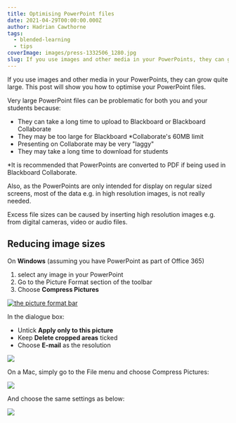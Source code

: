 ```yaml
---
title: Optimising PowerPoint files
date: 2021-04-29T00:00:00.000Z
author: Hadrian Cawthorne
tags:
  - blended-learning
  - tips
coverImage: images/press-1332506_1280.jpg
slug: If you use images and other media in your PowerPoints, they can grow quite large. This post will show you how to optimise your PowerPoint files.
---
```


If you use images and other media in your PowerPoints, they can grow quite large. This post will show you how to optimise your PowerPoint files.

Very large PowerPoint files can be problematic for both you and your students because:

- They can take a long time to upload to Blackboard or Blackboard Collaborate
- They may be too large for Blackboard \*Collaborate's 60MB limit
- Presenting on Collaborate may be very "laggy"
- They may take a long time to download for students

\*It is recommended that PowerPoints are converted to PDF if being used in Blackboard Collaborate.

Also, as the PowerPoints are only intended for display on regular sized screens, most of the data e.g. in high resolution images, is not really needed.

Excess file sizes can be caused by inserting high resolution images e.g. from digital cameras, video or audio files.

## Reducing image sizes

On **Windows** (assuming you have PowerPoint as part of Office 365)

1. select any image in your PowerPoint
2. Go to the Picture Format section of the toolbar
3. Choose **Compress Pictures**

[![the picture format bar](images/2021-04-29-14_07_58-Presentation1-PowerPoint-edited.png)](https://edu-tel.group.shef.ac.uk/wp-content/uploads/2021/04/2021-04-29-14_07_58-Presentation1-PowerPoint-edited.png)

In the dialogue box:

- Untick **Apply only to this picture**
- Keep **Delete cropped areas** ticked
- Choose **E-mail** as the resolution

[![](images/2021-04-29-14_38_21-Presentation1-PowerPoint.png)](https://edu-tel.group.shef.ac.uk/wp-content/uploads/2021/04/2021-04-29-14_38_21-Presentation1-PowerPoint.png)

On a Mac, simply go to the File menu and choose Compress Pictures:

[![](images/Screenshot-2021-04-29-at-14.19.40-240x300.png)](https://edu-tel.group.shef.ac.uk/wp-content/uploads/2021/04/Screenshot-2021-04-29-at-14.19.40.png)

And choose the same settings as below:

![](images/Screenshot-2021-04-29-at-14.19.54.png)
